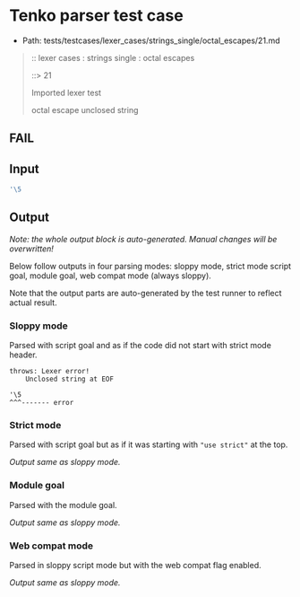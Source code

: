 # Tenko parser test case

- Path: tests/testcases/lexer_cases/strings_single/octal_escapes/21.md

> :: lexer cases : strings single : octal escapes
>
> ::> 21
>
> Imported lexer test
>
> octal escape unclosed string

## FAIL

## Input

`````js
'\5
`````

## Output

_Note: the whole output block is auto-generated. Manual changes will be overwritten!_

Below follow outputs in four parsing modes: sloppy mode, strict mode script goal, module goal, web compat mode (always sloppy).

Note that the output parts are auto-generated by the test runner to reflect actual result.

### Sloppy mode

Parsed with script goal and as if the code did not start with strict mode header.

`````
throws: Lexer error!
    Unclosed string at EOF

'\5
^^^------- error
`````

### Strict mode

Parsed with script goal but as if it was starting with `"use strict"` at the top.

_Output same as sloppy mode._

### Module goal

Parsed with the module goal.

_Output same as sloppy mode._

### Web compat mode

Parsed in sloppy script mode but with the web compat flag enabled.

_Output same as sloppy mode._
